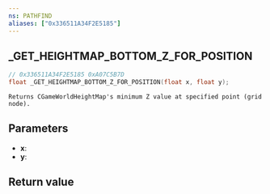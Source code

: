 ```yaml
---
ns: PATHFIND
aliases: ["0x336511A34F2E5185"]
---
```

## _GET_HEIGHTMAP_BOTTOM_Z_FOR_POSITION

```c
// 0x336511A34F2E5185 0xA07C5B7D
float _GET_HEIGHTMAP_BOTTOM_Z_FOR_POSITION(float x, float y);
```

```
Returns CGameWorldHeightMap's minimum Z value at specified point (grid node).
```

## Parameters
* **x**: 
* **y**: 

## Return value

